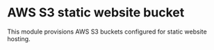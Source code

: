 
# AWS S3 static website bucket

This module provisions AWS S3 buckets configured for static website hosting.
